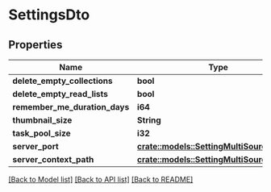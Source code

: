 # SettingsDto

## Properties

Name | Type | Description | Notes
------------ | ------------- | ------------- | -------------
**delete_empty_collections** | **bool** |  | 
**delete_empty_read_lists** | **bool** |  | 
**remember_me_duration_days** | **i64** |  | 
**thumbnail_size** | **String** |  | 
**task_pool_size** | **i32** |  | 
**server_port** | [**crate::models::SettingMultiSourceInteger**](SettingMultiSourceInteger.md) |  | 
**server_context_path** | [**crate::models::SettingMultiSourceString**](SettingMultiSourceString.md) |  | 

[[Back to Model list]](../README.md#documentation-for-models) [[Back to API list]](../README.md#documentation-for-api-endpoints) [[Back to README]](../README.md)


